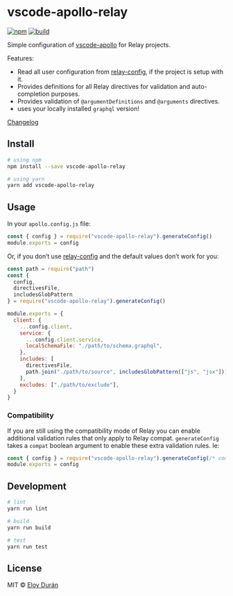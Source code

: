 # vscode-apollo-relay

[![npm](https://img.shields.io/npm/v/vscode-apollo-relay.svg)](https://www.npmjs.com/package/vscode-apollo-relay)
[![build](https://img.shields.io/travis/relay-tools/vscode-apollo-relay/master.svg)](https://travis-ci.org/relay-tools/vscode-apollo-relay/builds)

Simple configuration of [vscode-apollo] for Relay projects.

Features:

- Read all user configuration from [relay-config], if the project is setup with it.
- Provides definitions for all Relay directives for validation and auto-completion purposes.
- Provides validation of `@argumentDefinitions` and `@arguments` directives.
- uses your locally installed `graphql` version!

[Changelog](https://github.com/relay-tools/vscode-apollo-relay/blob/master/CHANGELOG.md)

## Install

```sh
# using npm
npm install --save vscode-apollo-relay

# using yarn
yarn add vscode-apollo-relay
```

## Usage

In your `apollo.config.js` file:

```js
const { config } = require("vscode-apollo-relay").generateConfig()
module.exports = config
```

Or, if you don’t use [relay-config] and the default values don’t work for you:

```js
const path = require("path")
const {
  config,
  directivesFile,
  includesGlobPattern
} = require("vscode-apollo-relay").generateConfig()

module.exports = {
  client: {
    ...config.client,
    service: {
      ...config.client.service,
      localSchemaFile: "./path/to/schema.graphql",
    },
    includes: [
      directivesFile,
      path.join("./path/to/source", includesGlobPattern(["js", "jsx"]))
    ],
    excludes: ["./path/to/exclude"],
  }
}
```

### Compatibility

If you are still using the compatibility mode of Relay you can enable additional validation rules that only apply to Relay compat. `generateConfig` takes a `compat` boolean argument to enable these extra validation rules. Ie:

```js
const { config } = require("vscode-apollo-relay").generateConfig(/* compat: */ true)
module.exports = config
```

## Development

```sh
# lint
yarn run lint

# build
yarn run build

# test
yarn run test
```

## License

MIT © [Eloy Durán](https://github.com/alloy)

[vscode-apollo]: https://marketplace.visualstudio.com/items?itemName=apollographql.vscode-apollo
[relay-config]: https://relay.dev/docs/en/installation-and-setup#set-up-relay-with-a-single-config-file
